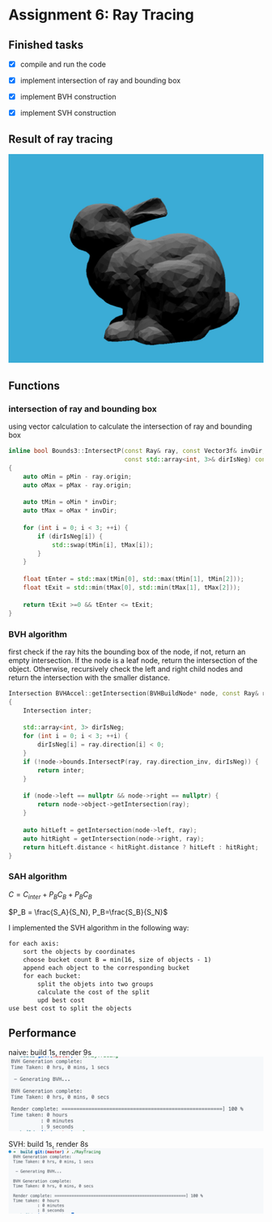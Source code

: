 # Assignment 6: Ray Tracing

## Finished tasks
- [x] compile and run the code
- [x] implement intersection of ray and bounding box
- [x] implement BVH construction
- [x] implement SVH construction


## Result of ray tracing
![](./images/result.png)
## Functions

###  intersection of ray and bounding box
using vector calculation to calculate the intersection of ray and bounding box
```cpp
inline bool Bounds3::IntersectP(const Ray& ray, const Vector3f& invDir,
                                const std::array<int, 3>& dirIsNeg) const
{
    auto oMin = pMin - ray.origin;
    auto oMax = pMax - ray.origin;    

    auto tMin = oMin * invDir;
    auto tMax = oMax * invDir;

    for (int i = 0; i < 3; ++i) {
        if (dirIsNeg[i]) {
            std::swap(tMin[i], tMax[i]);
        }
    }
    
    float tEnter = std::max(tMin[0], std::max(tMin[1], tMin[2]));
    float tExit = std::min(tMax[0], std::min(tMax[1], tMax[2]));

    return tExit >=0 && tEnter <= tExit;
}
```

### BVH algorithm
first check if the ray hits the bounding box of the node, if not, return an empty intersection. If the node is a leaf node, return the intersection of the object. Otherwise, recursively check the left and right child nodes and return the intersection with the smaller distance.
```cpp
Intersection BVHAccel::getIntersection(BVHBuildNode* node, const Ray& ray) const
{
    Intersection inter;

    std::array<int, 3> dirIsNeg;
    for (int i = 0; i < 3; ++i) {
        dirIsNeg[i] = ray.direction[i] < 0;
    }
    if (!node->bounds.IntersectP(ray, ray.direction_inv, dirIsNeg)) {
        return inter;
    }

    if (node->left == nullptr && node->right == nullptr) {
        return node->object->getIntersection(ray);
    }

    auto hitLeft = getIntersection(node->left, ray);
    auto hitRight = getIntersection(node->right, ray);
    return hitLeft.distance < hitRight.distance ? hitLeft : hitRight;
}
```

### SAH algorithm
$C = C_{inter} + P_BC_B+P_BC_B$

$P_B = \frac{S_A}{S_N}, P_B=\frac{S_B}{S_N}$

I implemented the SVH algorithm in the following way:
```
for each axis:
    sort the objects by coordinates
    choose bucket count B = min(16, size of objects - 1)
    append each object to the corresponding bucket
    for each bucket:
        split the objets into two groups
        calculate the cost of the split
        upd best cost
use best cost to split the objects

```

## Performance
naive: build 1s, render 9s
![reslut_naive](./images/result_naive.png)

SVH: build 1s, render 8s
![reslut_svh](./images/result_svh.png)